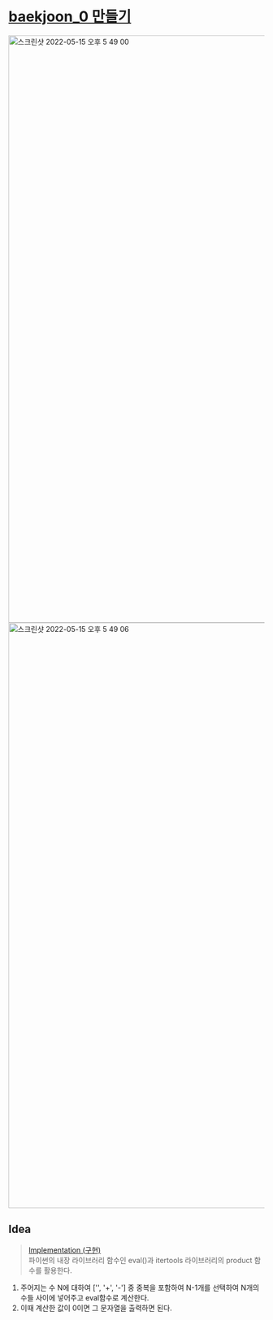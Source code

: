 # [baekjoon_0 만들기](https://www.acmicpc.net/problem/7490)   

<img width="1157" alt="스크린샷 2022-05-15 오후 5 49 00" src="https://user-images.githubusercontent.com/87896466/168464851-51667bdb-7af5-4cff-be3d-06e964a20df9.png">
<img width="1153" alt="스크린샷 2022-05-15 오후 5 49 06" src="https://user-images.githubusercontent.com/87896466/168464861-dd68becc-c3e6-4cb0-bc8f-6f9fb5bdaee4.png">


## Idea   
>  <a href="/Notes/구현" target="_blank">Implementation (구현)</a>   
>  파이썬의 내장 라이브러리 함수인 eval()과 itertools 라이브러리의 product 함수를 활용한다.

1. 주어지는 수 N에 대하여 \['', '+', '-'] 중 중복을 포함하여 N-1개를 선택하여 N개의 수들 사이에 넣어주고 eval함수로 계산한다.
2. 이때 계산한 값이 0이면 그 문자열을 출력하면 된다.
